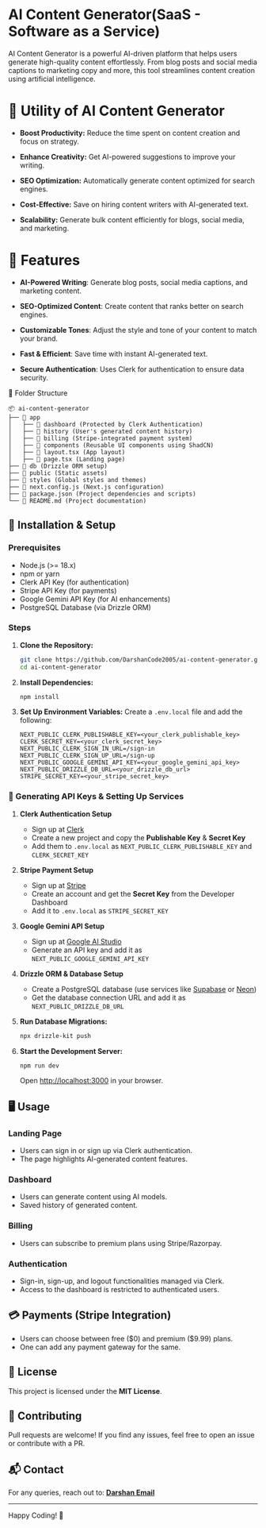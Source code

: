 # AI Content Generator(SaaS - Software as a Service)

AI Content Generator is a powerful AI-driven platform that helps users generate high-quality content effortlessly. From blog posts and social media captions to marketing copy and more, this tool streamlines content creation using artificial intelligence.

# 🌟 Utility of AI Content Generator



* **Boost Productivity:** Reduce the time spent on content creation and focus on strategy.

* **Enhance Creativity:** Get AI-powered suggestions to improve your writing.

* **SEO Optimization:** Automatically generate content optimized for search engines.

* **Cost-Effective:** Save on hiring content writers with AI-generated text.

* **Scalability:** Generate bulk content efficiently for blogs, social media, and marketing.



# 🚀 Features

- **AI-Powered Writing**: Generate blog posts, social media captions, and marketing content.

- **SEO-Optimized Content**: Create content that ranks better on search engines.

- **Customizable Tones**: Adjust the style and tone of your content to match your brand.

- **Fast & Efficient**: Save time with instant AI-generated text.

- **Secure Authentication**: Uses Clerk for authentication to ensure data security.

📂 Folder Structure

```
📦 ai-content-generator
├── 📂 app
│   ├── 📂 dashboard (Protected by Clerk Authentication)
│   ├── 📂 history (User's generated content history)
│   ├── 📂 billing (Stripe-integrated payment system)
│   ├── 📂 components (Reusable UI components using ShadCN)
│   ├── 📄 layout.tsx (App layout)
│   ├── 📄 page.tsx (Landing page)
├── 📂 db (Drizzle ORM setup)
├── 📂 public (Static assets)
├── 📂 styles (Global styles and themes)
├── 📄 next.config.js (Next.js configuration)
├── 📄 package.json (Project dependencies and scripts)
└── 📄 README.md (Project documentation)
```

## 🔧 Installation & Setup

### Prerequisites

- Node.js (>= 18.x)
- npm or yarn
- Clerk API Key (for authentication)
- Stripe API Key (for payments)
- Google Gemini API Key (for AI enhancements)
- PostgreSQL Database (via Drizzle ORM)

### Steps

1. **Clone the Repository:**
   ```sh
   git clone https://github.com/DarshanCode2005/ai-content-generator.git
   cd ai-content-generator
   ```
2. **Install Dependencies:**
   ```sh
   npm install
   ```
3. **Set Up Environment Variables:**
   Create a `.env.local` file and add the following:
   ```env
   NEXT_PUBLIC_CLERK_PUBLISHABLE_KEY=<your_clerk_publishable_key>
   CLERK_SECRET_KEY=<your_clerk_secret_key>
   NEXT_PUBLIC_CLERK_SIGN_IN_URL=/sign-in
   NEXT_PUBLIC_CLERK_SIGN_UP_URL=/sign-up
   NEXT_PUBLIC_GOOGLE_GEMINI_API_KEY=<your_google_gemini_api_key>
   NEXT_PUBLIC_DRIZZLE_DB_URL=<your_drizzle_db_url>
   STRIPE_SECRET_KEY=<your_stripe_secret_key>
   ```

### 🔑 Generating API Keys & Setting Up Services

1. **Clerk Authentication Setup**

   - Sign up at [Clerk](https://clerk.dev/)
   - Create a new project and copy the **Publishable Key** & **Secret Key**
   - Add them to `.env.local` as `NEXT_PUBLIC_CLERK_PUBLISHABLE_KEY` and `CLERK_SECRET_KEY`

2. **Stripe Payment Setup**

   - Sign up at [Stripe](https://stripe.com/)
   - Create an account and get the **Secret Key** from the Developer Dashboard
   - Add it to `.env.local` as `STRIPE_SECRET_KEY`

3. **Google Gemini API Setup**

   - Sign up at [Google AI Studio](https://ai.google.dev/)
   - Generate an API key and add it as `NEXT_PUBLIC_GOOGLE_GEMINI_API_KEY`

4. **Drizzle ORM & Database Setup**

   - Create a PostgreSQL database (use services like [Supabase](https://supabase.com/) or [Neon](https://neon.tech/))
   - Get the database connection URL and add it as `NEXT_PUBLIC_DRIZZLE_DB_URL`

5. **Run Database Migrations:**

   ```sh
   npx drizzle-kit push
   ```

6. **Start the Development Server:**

   ```sh
   npm run dev
   ```

   Open [http://localhost:3000](http://localhost:3000) in your browser.

## 🖥️ Usage

### Landing Page

- Users can sign in or sign up via Clerk authentication.
- The page highlights AI-generated content features.

### Dashboard

- Users can generate content using AI models.
- Saved history of generated content.

### Billing

- Users can subscribe to premium plans using Stripe/Razorpay.

### Authentication

- Sign-in, sign-up, and logout functionalities managed via Clerk.
- Access to the dashboard is restricted to authenticated users.

## 💳 Payments (Stripe Integration)

- Users can choose between free (\$0) and premium (\$9.99) plans.
- One can add any payment gateway for the same.

## 📜 License

This project is licensed under the **MIT License**.

## 🤝 Contributing

Pull requests are welcome! If you find any issues, feel free to open an issue or contribute with a PR.

## 📬 Contact

For any queries, reach out to: **[Darshan Email](mailto\:darshanthakare05@gmail.com)**

---

Happy Coding! 🚀

